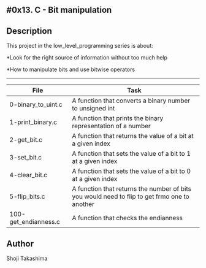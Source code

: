 #0x13. C - Bit manipulation
---
## Description

This project in the low_level_programming series is about:

*Look for the right source of information without too much help

*How to manipulate bits and use bitwise operators

---
File|Task
---|---
0-binary_to_uint.c | A function that converts a binary number to unsigned int
1-print_binary.c | A function that prints the binary representation of a number 
2-get_bit.c | A function that returns the value of a bit at a given index
3-set_bit.c | A function that sets the value of a bit to 1 at a given index
4-clear_bit.c | A function that sets the value of a bit to 0 at a given index
5-flip_bits.c | A function that returns the number of bits you would need to flip to get frmo one to another
100-get_endianness.c | A function that checks the endianness

## Author
 Shoji Takashima
